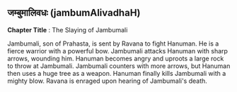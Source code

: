 ## जम्बुमालिवधः (jambumAlivadhaH)
**Chapter Title** : The Slaying of Jambumali

Jambumali, son of Prahasta, is sent by Ravana to fight Hanuman. He is a fierce warrior with a powerful bow. Jambumali attacks Hanuman with sharp arrows, wounding him. Hanuman becomes angry and uproots a large rock to throw at Jambumali. Jambumali counters with more arrows, but Hanuman then uses a huge tree as a weapon. Hanuman finally kills Jambumali with a mighty blow. Ravana is enraged upon hearing of Jambumali's death.